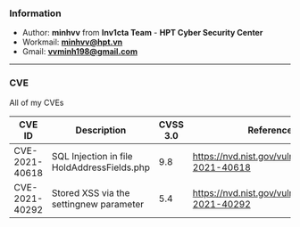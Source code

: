 ### Information
- Author: **minhvv** from **Inv1cta Team** - **HPT Cyber Security Center**
- Workmail: **minhvv@hpt.vn**
- Gmail: **vvminh198@gmail.com**


---

### CVE
All of my CVEs

| CVE ID      | Description | CVSS 3.0   |       Reference                       |
| ----------- | ----------- | ---------  | ------------------------------------- |
| CVE-2021-40618 | SQL Injection in file HoldAddressFields.php | 9.8 | https://nvd.nist.gov/vuln/detail/CVE-2021-40618 |
| CVE-2021-40292 | Stored XSS via the settingnew parameter     | 5.4 | https://nvd.nist.gov/vuln/detail/CVE-2021-40292 |
